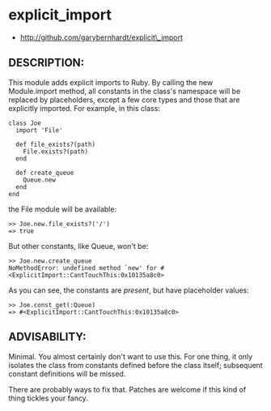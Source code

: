 # explicit\_import

* http://github.com/garybernhardt/explicit\_import

## DESCRIPTION:

This module adds explicit imports to Ruby. By calling the new Module.import method, all constants in the class's namespace will be replaced by placeholders, except a few core types and those that are explicitly imported. For example, in this class:

    class Joe
      import 'File'

      def file_exists?(path)
        File.exists?(path)
      end

      def create_queue
        Queue.new
      end
    end

the File module will be available:

    >> Joe.new.file_exists?('/')
    => true

But other constants, like Queue, won't be:

    >> Joe.new.create_queue
    NoMethodError: undefined method `new' for #<ExplicitImport::CantTouchThis:0x10135a8c0>

As you can see, the constants are *present*, but have placeholder values:

    >> Joe.const_get(:Queue)
    => #<ExplicitImport::CantTouchThis:0x10135a8c0>

## ADVISABILITY:

Minimal. You almost certainly don't want to use this. For one thing, it only isolates the class from constants defined before the class itself; subsequent constant definitions will be missed.

There are probably ways to fix that. Patches are welcome if this kind of thing tickles your fancy.

